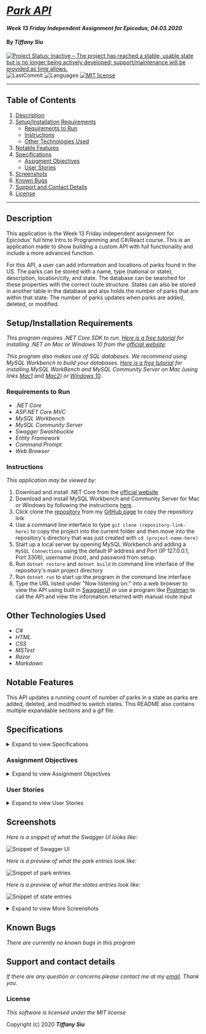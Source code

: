 # _[Park API](https://github.com/TSiu88/parkApi)_

#### _Week 13 Friday Independent Assignment for Epicodus, 04.03.2020_

#### By _**Tiffany Siu**_

[![Project Status: Inactive – The project has reached a stable, usable state but is no longer being actively developed; support/maintenance will be provided as time allows.](https://www.repostatus.org/badges/latest/inactive.svg)](https://www.repostatus.org/#inactive)
![LastCommit](https://img.shields.io/github/last-commit/tsiu88/parkApi)
![Languages](https://img.shields.io/github/languages/top/tsiu88/parkApi)
[![MIT license](https://img.shields.io/badge/License-MIT-orange.svg)](https://lbesson.mit-license.org/)

---
## Table of Contents
1. [Description](#description)
2. [Setup/Installation Requirements](#setup/installation-requirements)
    - [Requirements to Run](#requirements-to-run)
    - [Instructions](#instructions)
    - [Other Technologies Used](#other-technologies-used)
3. [Notable Features](#notable-features)
4. [Specifications](#specifications)
    - [Assigment Objectives](#assignment-objectives)
    - [User Stories](#user-stories)
5. [Screenshots](#screenshots)
6. [Known Bugs](#known-bugs)
7. [Support and Contact Details](#support-and-contact-details)
8. [License](#license)
---
## Description

This application is the Week 13 Friday independent assignment for Epicodus' full time Intro to Programming and C#/React course.  This is an application made to show building a custom API with full functionality and include a more advanced function.

For this API, a user can add information and locations of parks found in the US.  The parks can be stored with a name, type (national or state), description, location/city, and state.  The database can be searched for these properties with the correct route structure.  States can also be stored in another table in the database and also holds the number of parks that are within that state.  The number of parks updates when parks are added, deleted, or modified.

## Setup/Installation Requirements

_This program requires .NET Core SDK to run. [Here is a free tutorial](https://www.learnhowtoprogram.com/c-and-net/getting-started-with-c/installing-c-and-net) for installing .NET on Mac or Windows 10 from the [official website](https://dotnet.microsoft.com/download/dotnet-core/)._ 

_This program also makes use of SQL databases. We recommend using MySQL Workbench to build your databases. [Here is a free tutorial](https://www.learnhowtoprogram.com/c-and-net/getting-started-with-c/installing-and-configuring-mysql) for installing MySQL WorkBench and MySQL Community Server on Mac (using links [Mac1](https://dev.mysql.com/downloads/file/?id=484914) and [Mac2](https://dev.mysql.com/downloads/file/?id=484391)) or [Windows 10](https://dev.mysql.com/downloads/file/?id=484919)._

### Requirements to Run
* _.NET Core_
* _ASP.NET Core MVC_
* _MySQL Workbench_
* _MySQL Community Server_
* _Swagger Swashbuckle_
* _Entity Framework_
* _Command Prompt_
* _Web Browser_

### Instructions

*This application may be viewed by:*

1. Download and install .NET Core from the [official website](https://dotnet.microsoft.com/download/dotnet-core/)
2. Download and install MySQL Workbench and Community Server for Mac or Windows by following the instructions [here](https://www.learnhowtoprogram.com/c-and-net/getting-started-with-c/installing-and-configuring-mysql).
3. Click clone the [repository](https://github.com/TSiu88/ParkApi.git) from my [GitHub page](https://github.com/TSiu88) to copy the repository link
4. Use a command line interface to type `git clone (repository-link-here)` to copy the project into the current folder and then move into the repository's directory that was just created with `cd (project-name-here)`
5. Start up a local server by opening MySQL Workbench and adding a `MySQL Connections` using the default IP address and Port (IP 127.0.0.1, Port 3306), username (root), and password from setup.
6. Run `dotnet restore` and `dotnet build` in command line interface of the repository's main project directory
7. Run `dotnet run` to start up the program in the command line interface
8. Type the URL listed under "Now listening on:" into a web browser to view the API using built in [SwaggerUI](https://swagger.io/) or use a program like [Postman](https://www.postman.com/) to call the API and view the information returned with manual route input


## Other Technologies Used
* _C#_
* _HTML_
* _CSS_
* _MSTest_
* _Razor_
* _Markdown_

## Notable Features
This API updates a running count of number of parks in a state as parks are added, deleted, and modified to switch states.  This README also contains multiple expandable sections and a gif file.

## Specifications

<details>
  <summary>Expand to view Specifications</summary>

| Specification | Input | Output |
| :-------------     | :------------- | :------------- |
| The api displays a home screen with Swagger | Application start | Welcome screen displayed with all possible API calls |
| The api is able to show all parks when GET method is used | GET http://localhost:5000/api/parks | Displays all parks with info |
| The api is able to show all states when GET method is used | GET http://localhost:5000/api/states | Displays all states with info |
| The api is able to show all national or state parks (or other properties) when GET method is used with parameters | GET http://localhost:5000/api/parks?type={national/state} | Displays all national or state parks with info |
| The api is able to show all national or state parks (or other properties) when GET method is used with a general search | GET http://localhost:5000/api/parks/search | Displays all national or state parks with info matching search |
| The api is able to show 3 random parks when GET method | GET http://localhost:5000/api/parks/random | Displays 3 random parks with info |
| The api is able to show all parks for a state when GET method is used with multiple parameters | GET http://localhost:5000/api/parks?state={stateName}&type={national/state} | Displays all state parks for that state with info |
| The api is able to add parks with POST methods | POST http://localhost:5000/api/parks | Adds new park with provided info and increase count of parks for that state |
| The api is able to edit/update existing parks with PUT method | PUT http://localhost:5000/api/{id} | Update existing park with provided info and correct counts of parks for that state |
| The api is able to delete existing parks with DELETE method | DELETE http://localhost:5000/api/{id} | Delete park from database and decrease count of parks for that state |

</details>

### Assignment Objectives

<details>
  <summary>Expand to view Assignment Objectives</summary>

**At the very least, your API should include the following:**

* Full CRUD functionality.
* Further exploration of one of the following objectives: authentication, versioning, pagination, Swagger documentation, or CORS.
* Complete documentation of API endpoints and the further exploration you did.

#### Objectives:

[x] Application includes CRUD functionality and successfully returns responses to API calls.

[x] Application includes at least one of the further exploration objectives: authentication, versioning, pagination, Swagger documentation, or CORS.

[x] Application is well-documented, including specific documentation on further exploration.

[x] Commit history clearly shows eight hours of work.

#### Further Exploration:

Once you complete the requirements for the code review, consider adding other functionality from Monday’s Further Exploration. Get creative and add other custom routes, scopes and functionality as well. Here are a few other possibilities to consider:

* Add a RANDOM endpoint that randomly returns a park/business/animal.
* Add a second custom endpoint that accepts parameters. Example: a SEARCH route that allows users to search by specific park names.

</details>

### User Stories

<details>
  <summary>Expand to view User Stories</summary>

* As a user of the API, I want to be able to view all parks in the system so I can have a reference to all existing parks.
* As a user of the API, I want to be able to view all parks by state or national status so I can distinguish which ones are the larger national parks or smaller state parks with more amenities.
* As a user of the API, I want to be able to view all parks in a state so I can distinguish which ones are nearby in the same state.
* As a maintainer of the API database, I want to be able to add, edit, or delete parks so I can keep the database up to date with correct information.

</details>

## Screenshots

_Here is a snippet of what the Swagger UI looks like:_

![Snippet of Swagger UI](./ParkApi/img/snippet1.png)

_Here is a preview of what the park entries look like:_

![Snippet of park entries](./ParkApi/img/snippet2.png)

_Here is a preview of what the states entries look like:_

![Snippet of state entries](./ParkApi/img/snippet3.png)

<details>
  <summary>Expand to view More Screenshots</summary>

_Here is a preview of using multiple parameters in GET method:_

![Snippet of GET method parameters](./ParkApi/img/getparameters.gif)

</details>

## Known Bugs

_There are currently no known bugs in this program_

## Support and contact details

_If there are any question or concerns please contact me at my [email](mailto:tsiu88@gmail.com). Thank you._

### License

*This software is licensed under the MIT license*

Copyright (c) 2020 **_Tiffany Siu_**
